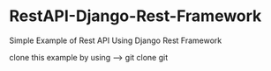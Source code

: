 # RestAPI-Django-Rest-Framework
Simple Example of Rest API Using Django Rest Framework

clone this example by using --> git clone git 
